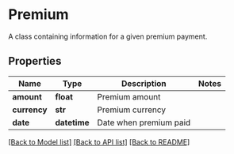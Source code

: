 # Premium

A class containing information for a given premium payment.

## Properties
Name | Type | Description | Notes
------------ | ------------- | ------------- | -------------
**amount** | **float** | Premium amount | 
**currency** | **str** | Premium currency | 
**date** | **datetime** | Date when premium paid | 

[[Back to Model list]](../README.md#documentation-for-models) [[Back to API list]](../README.md#documentation-for-api-endpoints) [[Back to README]](../README.md)


